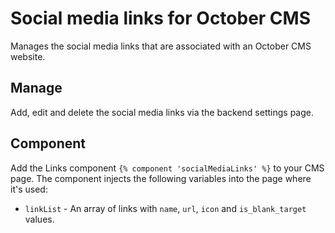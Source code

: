 # Social media links for October CMS
Manages the social media links that are associated with an October CMS website.

## Manage
Add, edit and delete the social media links via the backend settings page.

## Component
Add the Links component `{% component 'socialMediaLinks' %}` to your CMS page. The component injects the following variables into the page where it's used:
- `linkList` - An array of links with `name`, `url`, `icon` and `is_blank_target` values.
